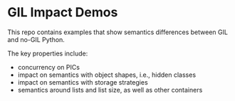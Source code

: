 # GIL Impact Demos

This repo contains examples that show semantics differences between GIL and no-GIL Python.

The key properties include:
 - concurrency on PICs
 - impact on semantics with object shapes, i.e., hidden classes
 - impact on semantics with storage strategies
 - semantics around lists and list size, as well as other containers
